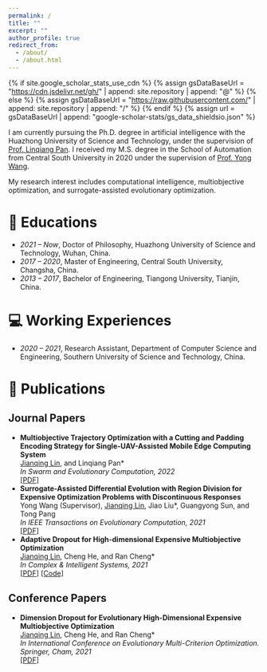 ```yaml
---
permalink: /
title: ""
excerpt: ""
author_profile: true
redirect_from: 
  - /about/
  - /about.html
---
```


{% if site.google_scholar_stats_use_cdn %}
{% assign gsDataBaseUrl = "https://cdn.jsdelivr.net/gh/" | append: site.repository | append: "@" %}
{% else %}
{% assign gsDataBaseUrl = "https://raw.githubusercontent.com/" | append: site.repository | append: "/" %}
{% endif %}
{% assign url = gsDataBaseUrl | append: "google-scholar-stats/gs_data_shieldsio.json" %}

<span class='anchor' id='about-me'></span>

<!-- Lorem ipsum dolor sit amet, consectetur adipiscing elit. Vivamus ornare aliquet ipsum, ac tempus justo dapibus sit amet. Suspendisse condimentum, libero vel tempus mattis, risus risus vulputate libero, elementum fermentum mi neque vel nisl. Maecenas facilisis maximus dignissim. Curabitur mattis vulputate dui, tincidunt varius libero luctus eu. Mauris mauris nulla, scelerisque eget massa id, tincidunt congue felis. Sed convallis tempor ipsum rhoncus viverra. Pellentesque nulla orci, accumsan volutpat fringilla vitae, maximus sit amet tortor. Aliquam ultricies odio ut volutpat scelerisque. Donec nisl nisl, porttitor vitae pharetra quis, fringilla sed mi. Fusce pretium dolor ut aliquam consequat. Cras volutpat, tellus accumsan mattis molestie, nisl lacus tempus massa, nec malesuada tortor leo vel quam. Aliquam vel ex consectetur, vehicula leo nec, efficitur eros. Donec convallis non urna quis feugiat. -->

I am currently pursuing the Ph.D. degree in artificial intelligence with the Huazhong University of Science and Technology, under the supervision of [Prof. Linqiang Pan](http://faculty.hust.edu.cn/panlinqiang/zh_CN/index.htm). I received my M.S. degree in the School of Automation from Central South University in 2020 under the supervision of [Prof. Yong Wang](https://faculty.csu.edu.cn/wangyong/zh_CN/index.htm).

My research interest includes computational intelligence, multiobjective optimization, and surrogate-assisted evolutionary optimization. 
<!-- I have published more than 100 papers at the top international AI conferences with total <a href='https://scholar.google.com/citations?user=DhtAFkwAAAAJ'>google scholar citations <strong><span id='total_cit'>260000+</span></strong></a> (You can also use google scholar badge <a href='https://scholar.google.com/citations?user=DhtAFkwAAAAJ'><img src="https://img.shields.io/endpoint?url={{ url | url_encode }}&logo=Google%20Scholar&labelColor=f6f6f6&color=9cf&style=flat&label=citations"></a>). -->

# 📖 Educations
- *2021 – Now*, Doctor of Philosophy, Huazhong University of Science and Technology, Wuhan, China.
- *2017 – 2020*, Master of Engineering, Central South University, Changsha, China.
- *2013 – 2017*, Bachelor of Engineering, Tiangong University, Tianjin, China.

<!-- # 🔥 News -->
<!-- - *2022.02*: &nbsp;🎉🎉 Lorem ipsum dolor sit amet, consectetur adipiscing elit. Vivamus ornare aliquet ipsum, ac tempus justo dapibus sit amet.  -->
<!-- - *2022.02*: &nbsp;🎉🎉 Lorem ipsum dolor sit amet, consectetur adipiscing elit. Vivamus ornare aliquet ipsum, ac tempus justo dapibus sit amet.  -->

# 💻 Working Experiences
- *2020 – 2021*, Research Assistant, Department of Computer Science and Engineering, Southern University of Science and Technology, China.

# 📝 Publications 

## Journal Papers
<!-- - Hongbin Li, <ins>Jianqing Lin</ins> (Co-corresponding author), Qing Chen, Cheng He, Linqiang Pan. Supervised Reconstruction for High-dimensional Expensive Multiobjective Optimization. IEEE Transactions on Emerging Topics in Computational Intelligence. In press.-->
- **Multiobjective Trajectory Optimization with a Cutting and Padding Encoding Strategy for Single-UAV-Assisted Mobile Edge Computing System** <br>
  <ins>Jianqing Lin</ins>, and Linqiang Pan* <br>
  *In Swarm and Evolutionary Computation, 2022* <br>
  [[PDF]](https://drive.google.com/file/d/1UD1vfxuLSYFMlKe8_gNxVJ2rbqBqHDJ1/view?usp=share_link)
- **Surrogate-Assisted Differential Evolution with Region Division for Expensive Optimization Problems with Discontinuous Responses** <br>
  Yong Wang (Supervisor), <ins>Jianqing Lin</ins>, Jiao Liu*, Guangyong Sun, and Tong Pang <br>
  *In IEEE Transactions on Evolutionary Computation, 2021*  <br>
  [[PDF]](https://drive.google.com/file/d/1lKJT3K6nAR8dxn4ZcAHp9yDdmlcxZPLQ/view?usp=share_link)
- **Adaptive Dropout for High-dimensional Expensive Multiobjective Optimization** <br>
  <ins>Jianqing Lin</ins>, Cheng He, and Ran Cheng* <br>
  *In Complex & Intelligent Systems, 2021* <br>
  [[PDF]](https://link.springer.com/content/pdf/10.1007/s40747-021-00362-5.pdf?pdf=button) [[Code]](https://github.com/jqlincn/ADSAPSO)

## Conference Papers
- **Dimension Dropout for Evolutionary High-Dimensional Expensive Multiobjective Optimization** <br>
  <ins>Jianqing Lin</ins>, Cheng He, and Ran Cheng* <br>
  *In International Conference on Evolutionary Multi-Criterion Optimization. Springer, Cham, 2021* <br>
  [[PDF]](https://drive.google.com/file/d/1BIKD8evvXME8rigSdMiWBVb89YH2w8wI/view?usp=share_link)

<!-- <div class='paper-box'><div class='paper-box-image'><div><div class="badge">CVPR 2016</div><img src='images/500x300.png' alt="sym" width="100%"></div></div> -->
<!-- <div class='paper-box-text' markdown="1"> -->

<!-- [Deep Residual Learning for Image Recognition](https://openaccess.thecvf.com/content_cvpr_2016/papers/He_Deep_Residual_Learning_CVPR_2016_paper.pdf) -->

<!-- **Kaiming He**, Xiangyu Zhang, Shaoqing Ren, Jian Sun -->

<!-- [**Project**](https://scholar.google.com/citations?view_op=view_citation&hl=zh-CN&user=DhtAFkwAAAAJ&citation_for_view=DhtAFkwAAAAJ:ALROH1vI_8AC) <strong><span class='show_paper_citations' data='DhtAFkwAAAAJ:ALROH1vI_8AC'></span></strong> -->
<!-- - Lorem ipsum dolor sit amet, consectetur adipiscing elit. Vivamus ornare aliquet ipsum, ac tempus justo dapibus sit amet.  -->
<!-- </div> -->
<!-- </div> -->

<!-- - [Lorem ipsum dolor sit amet, consectetur adipiscing elit. Vivamus ornare aliquet ipsum, ac tempus justo dapibus sit amet](https://github.com), A, B, C, **CVPR 2020** -->

<!-- # 🎖 Honors and Awards -->
<!-- - *2021.10* Lorem ipsum dolor sit amet, consectetur adipiscing elit. Vivamus ornare aliquet ipsum, ac tempus justo dapibus sit amet.  -->
<!-- - *2021.09* Lorem ipsum dolor sit amet, consectetur adipiscing elit. Vivamus ornare aliquet ipsum, ac tempus justo dapibus sit amet.  -->

<!-- # 💬 Invited Talks -->
<!-- - *2021.06*, Lorem ipsum dolor sit amet, consectetur adipiscing elit. Vivamus ornare aliquet ipsum, ac tempus justo dapibus sit amet.  -->
<!-- - *2021.03*, Lorem ipsum dolor sit amet, consectetur adipiscing elit. Vivamus ornare aliquet ipsum, ac tempus justo dapibus sit amet.  \| [\[video\]](https://github.com/) -->

<!-- # 💻 Internships -->
<!-- - *2019.05 - 2020.02*, [Lorem](https://github.com/), China. -->

<!--# 📌 Professional Services  -->
<!--- Editor: BIC-TA 2022 -->
<!--- PC Members: IEEE CIFEr 2022 -->
<!--- Journal Reviewer: Memetic Computing, Complex & Intelligent System -->
